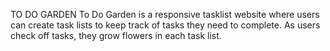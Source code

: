 TO DO GARDEN
To Do Garden is a responsive tasklist website where users can create task lists to keep track of tasks they need to complete. As users check off tasks, they grow flowers in each task list.
